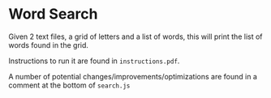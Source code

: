 # Word Search

Given 2 text files, a grid of letters and a list of words, this will print the list of words found in the grid.

Instructions to run it are found in `instructions.pdf`.

A number of potential changes/improvements/optimizations are found in a comment at the bottom of `search.js`